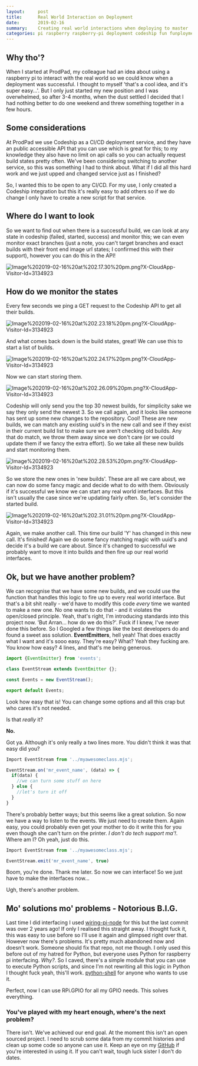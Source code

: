 ```yaml
---
layout:     post
title:      Real World Interaction on Deployment
date:       2019-02-16
summary:    Creating real world interactions when deploying to master
categories: pi raspberry raspberry-pi deployment codeship fun funployment node python 
---
```


## Why tho'?

When I started at ProdPad, my colleague had an idea about using a raspberry pi to interact with the real world so we could know when a deployment was successful. I thought to myself 'that's a cool idea, and it's super easy...'. But I only just started my new position and I was overwhelmed, so after 3-4 months, when the dust settled I decided that I had nothing better to do one weekend and threw something together in a few hours.

## Some considerations

At ProdPad we use Codeship as a CI/CD deployment service, and they have an public accessible API that you can use which is great for this; to my knowledge they also have no limit on api calls so you can actually request build states pretty often. We've been considering switching to another service, so this was something I had to think about. What if I did all this hard work and we just upped and changed service just as I finished?

So, I wanted this to be open to any CI/CD. For my use, I only created a Codeship integration but this it's really easy to add others so if we do change I only have to create a new script for that service. 

## Where do I want to look
So we want to find out when there is a successful build, we can look at any state in codeship (failed, started, success) and monitor this; we can even monitor exact branches (just a note, you can't target branches and exact builds with their front end image url states; I confirmed this with their support), however you can do this in the API!

![Image%202019-02-16%20at%202.17.30%20pm.png?X-CloudApp-Visitor-Id=3134923](https://d2ddoduugvun08.cloudfront.net/items/3C2m3B1p0g0K0Q20330Z/Image%202019-02-16%20at%202.17.30%20pm.png?X-CloudApp-Visitor-Id=3134923)

## How do we monitor the states
Every few seconds we ping a GET request to the Codeship API to get all their builds.

![Image%202019-02-16%20at%202.23.18%20pm.png?X-CloudApp-Visitor-Id=3134923](https://d2ddoduugvun08.cloudfront.net/items/3A3g0h3d3r2Q2g3O0e1D/Image%202019-02-16%20at%202.23.18%20pm.png?X-CloudApp-Visitor-Id=3134923)

And what comes back down is the build states, great! We can use this to start a list of builds.

![Image%202019-02-16%20at%202.24.17%20pm.png?X-CloudApp-Visitor-Id=3134923](https://d2ddoduugvun08.cloudfront.net/items/1J0c3y1y3E3Z0O431q3e/Image%202019-02-16%20at%202.24.17%20pm.png?X-CloudApp-Visitor-Id=3134923)

Now we can start storing them. 

![Image%202019-02-16%20at%202.26.09%20pm.png?X-CloudApp-Visitor-Id=3134923](https://d2ddoduugvun08.cloudfront.net/items/3c0c2e3Q1f0n34092o2D/Image%202019-02-16%20at%202.26.09%20pm.png?X-CloudApp-Visitor-Id=3134923)

Codeship will only send you the top 30 newest builds, for simplicity sake we say they only send the newest 3. So we call again, and it looks like someone has sent up some new changes to the repository. Cool! These are new builds, we can match any existing uuid's in the new call and see if they exist in their current build list to make sure we aren't checking old builds. Any that do match, we throw them away since we don't care (or we could update them if we fancy the extra effort). So we take all these new builds and start monitoring them.

![Image%202019-02-16%20at%202.28.53%20pm.png?X-CloudApp-Visitor-Id=3134923](https://d2ddoduugvun08.cloudfront.net/items/2t1Y311v2Z3j3o2R0D1P/Image%202019-02-16%20at%202.28.53%20pm.png?X-CloudApp-Visitor-Id=3134923)

So we store the new ones in 'new builds'. These are all we care about, we can now do some fancy magic and decide what to do with them. Obviously if it's successful we know we can start any real world interfaces. But this isn't usually the case since we're updating fairly often. So, let's consider the started build.

![Image%202019-02-16%20at%202.31.01%20pm.png?X-CloudApp-Visitor-Id=3134923](https://d2ddoduugvun08.cloudfront.net/items/2Q2p3W3E1r2j3S1N1J0s/Image%202019-02-16%20at%202.31.01%20pm.png?X-CloudApp-Visitor-Id=3134923)

Again, we make another call. This time our build 'Y' has changed in this new call. It's finished! Again we do some fancy matching magic with uuid's and decide it's a build we care about. Since it's changed to successful we probably want to move it into builds and then fire up our real world interfaces. 

## Ok, but we have another problem?
We can recognise that we have some new builds, and we could use the function that handles this logic to fire up to every real world interface. But that's a bit shit really - we'd have to modify this code _every_ time we wanted to make a new one. No one wants to do that - and it violates the open/closed principle. Yeah, that's right, I'm introducing standards into this project now. 'But Arran... how do we do this?'. Fuck if I knew, I've never done this before. So I Googled a few things like the best developers do and found a sweet ass solution. **EventEmitters**, hell yeah! That does exactly what I want and it's sooo easy. They're easy? What? Yeah they fucking are. You know how easy? 4 lines, and that's me being generous.

``` javascript
import {EventEmitter} from 'events';

class EventStream extends EventEmitter {};

const Events = new EventStream();

export default Events;
```

Look how easy that is! You can change some options and all this crap but who cares it's not needed.

Is that _really_ it?

**No.**

Got ya. Although it's only really a two lines more. You didn't think it was that easy did you?

```javascript
Import EventStream from '../myawesomeclass.mjs';

EventStream.on('mr_event_name', (data) => {
  if(data) {
    //we can turn some stuff on here
  } else {
    //let's turn it off
  }
}
```

There's probably better ways; but this seems like a great solution. So now we have a way to listen to the events. We just need to create them. Again easy, you could probably even get your mother to do it write this for you even though she can't turn on the printer. _I don't do tech support ma'!_. Where am I? Oh yeah, just do this.

```javascript
Import EventStream from '../myawesomeclass.mjs';

EventStream.emit('mr_event_name', true)
```

Boom, you're done. Thank me later. So now we can interface! So we just have to make the interfaces now... 

Ugh, there's another problem.

## Mo' solutions mo' problems - Notorious B.I.G.

Last time I did interfacing I used [wiring-pi-node](https://github.com/WiringPi/WiringPi-Node) for this but the last commit was over 2 years ago! If only I realised this straight away. I thought fuck it, this was easy to use before so I'll use it again and glimpsed right over that. However now there's problems. It's pretty much abandoned now and doesn't work. Someone should fix that repo, not me though. I only used this before out of my hatred for Python, but everyone uses Python for raspberry pi interfacing. _Why?_. So I caved, there's a simple module that you can use to execute Python scripts, and since I'm not rewriting all this logic in Python I thought fuck yeah, this'll work. [python-shell](https://github.com/extrabacon/python-shell) for anyone who wants to use it. 

Perfect, now I can use RPi.GPIO for all my GPIO needs. This solves everything.

### You've played with my heart enough, where's the next problem?

There isn't. We've achieved our end goal. At the moment this isn't an open sourced project. I need to scrub some data from my commit histories and clean up some code so anyone can use it. Keep an eye on my [GitHub](https://github.com/ArranGravestock) if you're interested in using it. If you can't wait, tough luck sister I don't do dates. 
